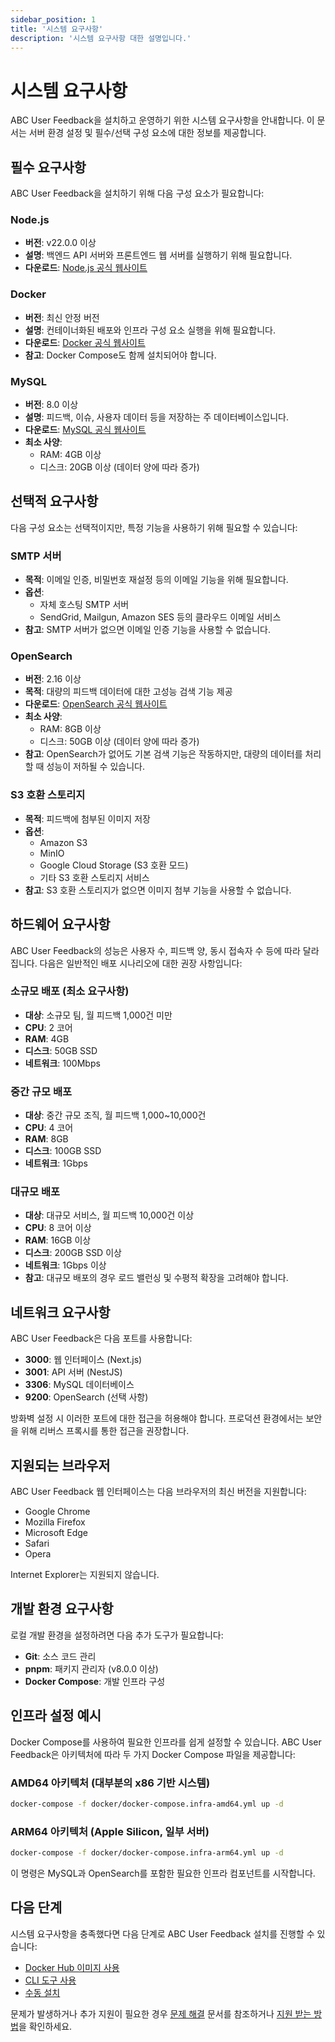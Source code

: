 ```yaml
---
sidebar_position: 1
title: '시스템 요구사항'
description: '시스템 요구사항 대한 설명입니다.'
---
```


# 시스템 요구사항

ABC User Feedback을 설치하고 운영하기 위한 시스템 요구사항을 안내합니다. 이 문서는 서버 환경 설정 및 필수/선택 구성 요소에 대한 정보를 제공합니다.

## 필수 요구사항

ABC User Feedback을 설치하기 위해 다음 구성 요소가 필요합니다:

### Node.js

- **버전**: v22.0.0 이상
- **설명**: 백엔드 API 서버와 프론트엔드 웹 서버를 실행하기 위해 필요합니다.
- **다운로드**: [Node.js 공식 웹사이트](https://nodejs.org/en/download/)

### Docker

- **버전**: 최신 안정 버전
- **설명**: 컨테이너화된 배포와 인프라 구성 요소 실행을 위해 필요합니다.
- **다운로드**: [Docker 공식 웹사이트](https://docs.docker.com/desktop/)
- **참고**: Docker Compose도 함께 설치되어야 합니다.

### MySQL

- **버전**: 8.0 이상
- **설명**: 피드백, 이슈, 사용자 데이터 등을 저장하는 주 데이터베이스입니다.
- **다운로드**: [MySQL 공식 웹사이트](https://www.mysql.com/downloads/)
- **최소 사양**:
  - RAM: 4GB 이상
  - 디스크: 20GB 이상 (데이터 양에 따라 증가)

## 선택적 요구사항

다음 구성 요소는 선택적이지만, 특정 기능을 사용하기 위해 필요할 수 있습니다:

### SMTP 서버

- **목적**: 이메일 인증, 비밀번호 재설정 등의 이메일 기능을 위해 필요합니다.
- **옵션**:
  - 자체 호스팅 SMTP 서버
  - SendGrid, Mailgun, Amazon SES 등의 클라우드 이메일 서비스
- **참고**: SMTP 서버가 없으면 이메일 인증 기능을 사용할 수 없습니다.

### OpenSearch

- **버전**: 2.16 이상
- **목적**: 대량의 피드백 데이터에 대한 고성능 검색 기능 제공
- **다운로드**: [OpenSearch 공식 웹사이트](https://opensearch.org/)
- **최소 사양**:
  - RAM: 8GB 이상
  - 디스크: 50GB 이상 (데이터 양에 따라 증가)
- **참고**: OpenSearch가 없어도 기본 검색 기능은 작동하지만, 대량의 데이터를 처리할 때 성능이 저하될 수 있습니다.

### S3 호환 스토리지

- **목적**: 피드백에 첨부된 이미지 저장
- **옵션**:
  - Amazon S3
  - MinIO
  - Google Cloud Storage (S3 호환 모드)
  - 기타 S3 호환 스토리지 서비스
- **참고**: S3 호환 스토리지가 없으면 이미지 첨부 기능을 사용할 수 없습니다.

## 하드웨어 요구사항

ABC User Feedback의 성능은 사용자 수, 피드백 양, 동시 접속자 수 등에 따라 달라집니다. 다음은 일반적인 배포 시나리오에 대한 권장 사항입니다:

### 소규모 배포 (최소 요구사항)

- **대상**: 소규모 팀, 월 피드백 1,000건 미만
- **CPU**: 2 코어
- **RAM**: 4GB
- **디스크**: 50GB SSD
- **네트워크**: 100Mbps

### 중간 규모 배포

- **대상**: 중간 규모 조직, 월 피드백 1,000~10,000건
- **CPU**: 4 코어
- **RAM**: 8GB
- **디스크**: 100GB SSD
- **네트워크**: 1Gbps

### 대규모 배포

- **대상**: 대규모 서비스, 월 피드백 10,000건 이상
- **CPU**: 8 코어 이상
- **RAM**: 16GB 이상
- **디스크**: 200GB SSD 이상
- **네트워크**: 1Gbps 이상
- **참고**: 대규모 배포의 경우 로드 밸런싱 및 수평적 확장을 고려해야 합니다.

## 네트워크 요구사항

ABC User Feedback은 다음 포트를 사용합니다:

- **3000**: 웹 인터페이스 (Next.js)
- **3001**: API 서버 (NestJS)
- **3306**: MySQL 데이터베이스
- **9200**: OpenSearch (선택 사항)

방화벽 설정 시 이러한 포트에 대한 접근을 허용해야 합니다. 프로덕션 환경에서는 보안을 위해 리버스 프록시를 통한 접근을 권장합니다.

## 지원되는 브라우저

ABC User Feedback 웹 인터페이스는 다음 브라우저의 최신 버전을 지원합니다:

- Google Chrome
- Mozilla Firefox
- Microsoft Edge
- Safari
- Opera

Internet Explorer는 지원되지 않습니다.

## 개발 환경 요구사항

로컬 개발 환경을 설정하려면 다음 추가 도구가 필요합니다:

- **Git**: 소스 코드 관리
- **pnpm**: 패키지 관리자 (v8.0.0 이상)
- **Docker Compose**: 개발 인프라 구성

## 인프라 설정 예시

Docker Compose를 사용하여 필요한 인프라를 쉽게 설정할 수 있습니다. ABC User Feedback은 아키텍처에 따라 두 가지 Docker Compose 파일을 제공합니다:

### AMD64 아키텍처 (대부분의 x86 기반 시스템)

```bash
docker-compose -f docker/docker-compose.infra-amd64.yml up -d
```

### ARM64 아키텍처 (Apple Silicon, 일부 서버)

```bash
docker-compose -f docker/docker-compose.infra-arm64.yml up -d
```

이 명령은 MySQL과 OpenSearch를 포함한 필요한 인프라 컴포넌트를 시작합니다.

## 다음 단계

시스템 요구사항을 충족했다면 다음 단계로 ABC User Feedback 설치를 진행할 수 있습니다:

- [Docker Hub 이미지 사용](./02-installation/01-docker-hub-images.md)
- [CLI 도구 사용](./02-installation/02-cli-tool.md)
- [수동 설치](./02-installation/03-manual-setup.md)

문제가 발생하거나 추가 지원이 필요한 경우 [문제 해결](../06-operations-guide/04-troubleshooting.md) 문서를 참조하거나 [지원 받는 방법](../07-community-support/03-getting-help.md)을 확인하세요.
